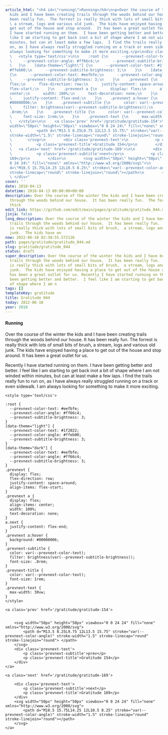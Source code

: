 ```yaml
---
article_html: "<h4 id=\"running\">Running</h4>\n<p>Over the course of the winter the
  kids and I have been creating trails through the woods behind our house.  It has
  been really fun.  The forrest is really thick with lots of small bits of brush,
  \ a stream, logs and various old junk.  The kids have enjoyed having a place to
  get out of the house and stop around.  It has been a great outlet for us.</p>\n<p>Recently
  I have started running on them.  I have been getting better and better.  I feel
  like I am starting to get back inot a bit of shape where I am not winded within
  minutes, but can at least make a few laps.  I find the trails really fun to run
  on, as I have always really struggled running on a track or even sidewalk.  I am
  always looking for something to make it more exciting.</p>\n<div class='prevnext'>\n\n
  \   <style type='text/css'>\n\n    :root {\n      --prevnext-color-text: #eefbfe;\n
  \     --prevnext-color-angle: #ff66c4;\n      --prevnext-subtitle-brightness: 3;\n
  \   }\n    [data-theme=\"light\"] {\n      --prevnext-color-text: #1f2022;\n      --prevnext-color-angle:
  #ffeb00;\n      --prevnext-subtitle-brightness: 3;\n    }\n    [data-theme=\"dark\"]
  {\n      --prevnext-color-text: #eefbfe;\n      --prevnext-color-angle: #ff66c4;\n
  \     --prevnext-subtitle-brightness: 3;\n    }\n    .prevnext {\n      display:
  flex;\n      flex-direction: row;\n      justify-content: space-around;\n      align-items:
  flex-start;\n    }\n    .prevnext a {\n      display: flex;\n      align-items:
  center;\n      width: 100%;\n      text-decoration: none;\n    }\n    a.next {\n
  \     justify-content: flex-end;\n    }\n    .prevnext a:hover {\n      background:
  #00000006;\n    }\n    .prevnext-subtitle {\n      color: var(--prevnext-color-text);\n
  \     filter: brightness(var(--prevnext-subtitle-brightness));\n      font-size:
  .8rem;\n    }\n    .prevnext-title {\n      color: var(--prevnext-color-text);\n
  \     font-size: 1rem;\n    }\n    .prevnext-text {\n      max-width: 30vw;\n    }\n
  \   </style>\n\n    <a class='prev' href='/gratitude/gratitude-154'>\n\n\n        <svg
  width=\"50px\" height=\"50px\" viewbox=\"0 0 24 24\" fill=\"none\" xmlns=\"http://www.w3.org/2000/svg\">\n
  \           <path d=\"M13.5 8.25L9.75 12L13.5 15.75\" stroke=\"var(--prevnext-color-angle)\"
  stroke-width=\"1.5\" stroke-linecap=\"round\" stroke-linejoin=\"round\"> </path>\n
  \       </svg>\n        <div class='prevnext-text'>\n            <p class='prevnext-subtitle'>prev</p>\n
  \           <p class='prevnext-title'>Gratitude 154</p>\n        </div>\n    </a>\n\n
  \   <a class='next' href='/gratitude/gratitude-169'>\n\n        <div class='prevnext-text'>\n
  \           <p class='prevnext-subtitle'>next</p>\n            <p class='prevnext-title'>Gratitude
  169</p>\n        </div>\n        <svg width=\"50px\" height=\"50px\" viewbox=\"0
  0 24 24\" fill=\"none\" xmlns=\"http://www.w3.org/2000/svg\">\n            <path
  d=\"M10.5 15.75L14.25 12L10.5 8.25\" stroke=\"var(--prevnext-color-angle)\" stroke-width=\"1.5\"
  stroke-linecap=\"round\" stroke-linejoin=\"round\"></path>\n        </svg>\n    </a>\n
  \ </div>"
cover: ''
date: 2018-04-13
datetime: 2018-04-13 00:00:00+00:00
description: Over the course of the winter the kids and I have been creating trails
  through the woods behind our house.  It has been really fun.  The forrest is really
  thick
edit_link: https://github.com/edit/main/pages/gratitude/gratitude_044.md
jinja: false
long_description: Over the course of the winter the kids and I have been creating
  trails through the woods behind our house.  It has been really fun.  The forrest
  is really thick with lots of small bits of brush,  a stream, logs and various old
  junk.  The kids have en
now: 2022-06-10 02:38:55.572126
path: pages/gratitude/gratitude_044.md
slug: gratitude/gratitude_044
status: draft
super_description: Over the course of the winter the kids and I have been creating
  trails through the woods behind our house.  It has been really fun.  The forrest
  is really thick with lots of small bits of brush,  a stream, logs and various old
  junk.  The kids have enjoyed having a place to get out of the house and stop around.  It
  has been a great outlet for us. Recently I have started running on them.  I have
  been getting better and better.  I feel like I am starting to get back inot a bit
  of shape where I am n
tags: []
templateKey: gratitude
title: Gratitude 044
today: 2022-06-10
year: 2018
---
```


#### Running

Over the course of the winter the kids and I have been creating trails through the woods behind our house.  It has been really fun.  The forrest is really thick with lots of small bits of brush,  a stream, logs and various old junk.  The kids have enjoyed having a place to get out of the house and stop around.  It has been a great outlet for us.

Recently I have started running on them.  I have been getting better and better.  I feel like I am starting to get back inot a bit of shape where I am not winded within minutes, but can at least make a few laps.  I find the trails really fun to run on, as I have always really struggled running on a track or even sidewalk.  I am always looking for something to make it more exciting.
<div class='prevnext'>

    <style type='text/css'>

    :root {
      --prevnext-color-text: #eefbfe;
      --prevnext-color-angle: #ff66c4;
      --prevnext-subtitle-brightness: 3;
    }
    [data-theme="light"] {
      --prevnext-color-text: #1f2022;
      --prevnext-color-angle: #ffeb00;
      --prevnext-subtitle-brightness: 3;
    }
    [data-theme="dark"] {
      --prevnext-color-text: #eefbfe;
      --prevnext-color-angle: #ff66c4;
      --prevnext-subtitle-brightness: 3;
    }
    .prevnext {
      display: flex;
      flex-direction: row;
      justify-content: space-around;
      align-items: flex-start;
    }
    .prevnext a {
      display: flex;
      align-items: center;
      width: 100%;
      text-decoration: none;
    }
    a.next {
      justify-content: flex-end;
    }
    .prevnext a:hover {
      background: #00000006;
    }
    .prevnext-subtitle {
      color: var(--prevnext-color-text);
      filter: brightness(var(--prevnext-subtitle-brightness));
      font-size: .8rem;
    }
    .prevnext-title {
      color: var(--prevnext-color-text);
      font-size: 1rem;
    }
    .prevnext-text {
      max-width: 30vw;
    }
    </style>
    
    <a class='prev' href='/gratitude/gratitude-154'>
    

        <svg width="50px" height="50px" viewbox="0 0 24 24" fill="none" xmlns="http://www.w3.org/2000/svg">
            <path d="M13.5 8.25L9.75 12L13.5 15.75" stroke="var(--prevnext-color-angle)" stroke-width="1.5" stroke-linecap="round" stroke-linejoin="round"> </path>
        </svg>
        <div class='prevnext-text'>
            <p class='prevnext-subtitle'>prev</p>
            <p class='prevnext-title'>Gratitude 154</p>
        </div>
    </a>
    
    <a class='next' href='/gratitude/gratitude-169'>
    
        <div class='prevnext-text'>
            <p class='prevnext-subtitle'>next</p>
            <p class='prevnext-title'>Gratitude 169</p>
        </div>
        <svg width="50px" height="50px" viewbox="0 0 24 24" fill="none" xmlns="http://www.w3.org/2000/svg">
            <path d="M10.5 15.75L14.25 12L10.5 8.25" stroke="var(--prevnext-color-angle)" stroke-width="1.5" stroke-linecap="round" stroke-linejoin="round"></path>
        </svg>
    </a>
  </div>